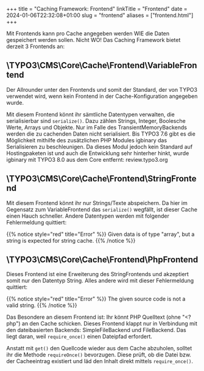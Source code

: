 +++
title = "Caching Framework: Frontend"
linkTitle = "Frontend"
date = 2024-01-06T22:32:08+01:00
slug = "frontend"
aliases = ["frontend.html"]
+++

Mit Frontends kann pro Cache angegeben werden WIE die Daten gespeichert werden sollen. Nicht WO! Das Caching Framework bietet derzeit 3 Frontends an:

## \TYPO3\CMS\Core\Cache\Frontend\VariableFrontend

Der Allrounder unter den Frontends und somit der Standard, der von TYPO3 verwendet wird, wenn kein Frontend in der Cache-Konfiguration angegeben wurde.

Mit diesem Frontend könnt ihr sämtliche Datentypen verwalten, die serialisierbar sind `serialize()`. Dazu zählen Strings, Integer, Boolesche Werte, Arrays und Objekte. Nur im Falle des TransientMemoryBackends werden die zu cachenden Daten nicht serialisiert. Bis TYPO3 7.6 gibt es die Möglichkeit mithilfe des zusätzlichen PHP Modules igbinary das Serialisieren zu beschleunigen. Da dieses Modul jedoch kein Standard auf Hostingpaketen ist und auch die Entwicklung sehr hinterher hinkt, wurde igbinary mit TYPO3 8.0 aus dem Core entfernt: review.typo3.org

## \TYPO3\CMS\Core\Cache\Frontend\StringFrontend

Mit diesem Frontend könnt ihr nur Strings/Texte abspeichern. Da hier im Gegensatz zum VariableFrontend das `serialize()` wegfällt, ist dieser Cache einen Hauch schneller. Andere Datentypen werden mit folgender Fehlermeldung quittiert:

{{% notice style="red" title="Error" %}}
Given data is of type "array", but a string is expected for string cache.
{{% /notice %}}

## \TYPO3\CMS\Core\Cache\Frontend\PhpFrontend

Dieses Frontend ist eine Erweiterung des StringFrontends und akzeptiert somit nur den Datentyp String. Alles andere wird mit dieser Fehlermeldung quittiert:

{{% notice style="red" title="Error" %}}
The given source code is not a valid string.
{{% /notice %}}

Das Besondere an diesem Frontend ist: Ihr könnt PHP Quelltext (ohne "<?php") an den Cache schicken. Dieses Frontend klappt nur in Verbindung mit den dateibasierten Backends: SimpleFileBackend und FileBackend. Das liegt daran, weil `require_once()` einen Dateipfad erfordert.

Anstatt mit `get()` den Quellcode wieder aus dem Cache abzuholen, solltet ihr die Methode `requireOnce()` bevorzugen. Diese prüft, ob die Datei bzw. der Cacheeintrag existiert und läd den Inhalt direkt mittels `require_once()`.
